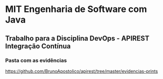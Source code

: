 # MIT Engenharia de Software com Java

## Trabalho para a Disciplina DevOps - APIREST Integração Contínua

### Pasta com as evidências
https://github.com/BrunoApostolico/apirest/tree/master/evidencias-prints

